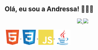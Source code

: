 ## Olá, eu sou a Andressa! 👩🏽‍💻

<div align="center">
  <a href="https://github.com/andressaferw">
  <img height="180em" src="https://github-readme-stats.vercel.app/api?username=andressaferw&show_icons=true&theme=dracula&include_all_commits=true&count_private=true"/>
  <img height="180em" src="https://github-readme-stats.vercel.app/api/top-langs/?username=andressaferw&layout=compact&langs_count=7&theme=dracula"/>
</div>
    
<div style="display: inline_block"><br>
  <img align="center" alt="Andressa-HTML" width="50px" src="https://raw.githubusercontent.com/devicons/devicon/master/icons/html5/html5-original.svg">
  <img align="center" alt="Andressa-CSS" width="50px" src="https://raw.githubusercontent.com/devicons/devicon/master/icons/css3/css3-original.svg">
  <img align="center" alt="Andressa-Js" width="50px" src="https://raw.githubusercontent.com/devicons/devicon/master/icons/javascript/javascript-plain.svg">
  <img align="center" alt="Andressa-Java" width="50px" src="https://github.com/devicons/devicon/blob/9f4f5cdb393299a81125eb5127929ea7bfe42889/icons/java/java-original.svg">
</div>
   
